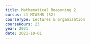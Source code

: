 ```yaml
---
title: Mathematical Reasoning 2
cursus: L1 MIASHS (S2)
courseType: Lectures & organization
courseHours: 23
year: 2021
date: 2021-10-01
---
```

